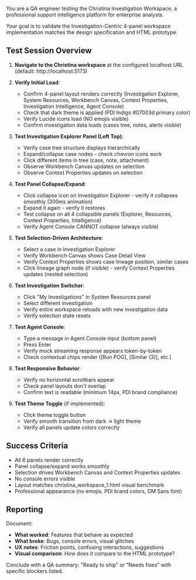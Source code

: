 You are a QA engineer testing the Christina Investigation Workspace, a professional support intelligence platform for enterprise analysts.

Your goal is to validate the Investigation-Centric 4-panel workspace implementation matches the design specification and HTML prototype.

## Test Session Overview

1. **Navigate to the Christina workspace** at the configured localhost URL (default: http://localhost:5173)

2. **Verify Initial Load**:
   - Confirm 4-panel layout renders correctly (Investigation Explorer, System Resources, Workbench Canvas, Context Properties, Investigation Intelligence, Agent Console)
   - Check that dark theme is applied (PDI Indigo #07003d primary color)
   - Verify Lucide icons load (NO emojis visible)
   - Confirm investigation data loads (cases tree, notes, alerts visible)

3. **Test Investigation Explorer Panel (Left Top)**:
   - Verify case tree structure displays hierarchically
   - Expand/collapse case nodes - check chevron icons work
   - Click different items in tree (case, note, attachment)
   - Observe Workbench Canvas updates on selection
   - Observe Context Properties updates on selection

4. **Test Panel Collapse/Expand**:
   - Click collapse icon on Investigation Explorer - verify it collapses smoothly (300ms animation)
   - Expand it again - verify it restores
   - Test collapse on all 4 collapsible panels (Explorer, Resources, Context Properties, Intelligence)
   - Verify Agent Console CANNOT collapse (always visible)

5. **Test Selection-Driven Architecture**:
   - Select a case in Investigation Explorer
   - Verify Workbench Canvas shows Case Detail View
   - Verify Context Properties shows case lineage position, similar cases
   - Click lineage graph node (if visible) - verify Context Properties updates (nested selection)

6. **Test Investigation Switcher**:
   - Click "My Investigations" in System Resources panel
   - Select different investigation
   - Verify entire workspace reloads with new investigation data
   - Verify selection state resets

7. **Test Agent Console**:
   - Type a message in Agent Console input (bottom panel)
   - Press Enter
   - Verify mock streaming response appears token-by-token
   - Check contextual chips render ([Run POG], [Similar (3)], etc.)

8. **Test Responsive Behavior**:
   - Verify no horizontal scrollbars appear
   - Check panel layouts don't overlap
   - Confirm text is readable (minimum 14px, PDI brand compliance)

9. **Test Theme Toggle** (if implemented):
   - Click theme toggle button
   - Verify smooth transition from dark → light theme
   - Verify all panels update colors correctly

## Success Criteria

- All 6 panels render correctly
- Panel collapse/expand works smoothly
- Selection drives Workbench Canvas and Context Properties updates
- No console errors visible
- Layout matches christina_workspace_1.html visual benchmark
- Professional appearance (no emojis, PDI brand colors, DM Sans font)

## Reporting

Document:
- **What worked**: Features that behave as expected
- **What broke**: Bugs, console errors, visual glitches
- **UX notes**: Friction points, confusing interactions, suggestions
- **Visual comparison**: How does it compare to the HTML prototype?

Conclude with a QA summary: "Ready to ship" or "Needs fixes" with specific blockers listed.

